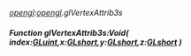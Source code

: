 _[opengl](../../modules/opengl/opengl-module.md):[opengl](../../modules/opengl/opengl-module.md).glVertexAttrib3s_
##### Function glVertexAttrib3s:Void( index:[GLuint](../../modules/opengl/opengl-gluint.md),x:[GLshort](../../modules/opengl/opengl-glshort.md),y:[GLshort](../../modules/opengl/opengl-glshort.md),z:[GLshort](../../modules/opengl/opengl-glshort.md) )
